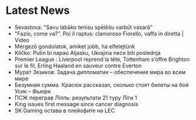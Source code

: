 # Latest News
-  Sevastova: "Savu labāko tenisu spēlēšu varbūt vasarā"
-  "Fazio, come va?". Poi il raptus: clamoroso Fiorello, vaffa in diretta | Video
-  Mérgező gondolatok, amiket jobb, ha elfelejtünk
-  Kličko: Putin bi napao Aljasku, Ukrajina neće biti poslednja
-  Premier League : Liverpool reprend la tête, Tottenham s’offre Brighton sur le fil, Erling Haaland en sauveur contre Everton
-  Мурат Зязиков: Задача дипломатии – обеспечение мира во всем мире
-  Безумная сумма. Красюк рассказал, сколько стоят билеты на бой Усик – Фьюри
-  ПСЖ переграв Лілль: результати 21 туру Ліги 1
-  King issues first message since cancer diagnosis
-  SK Gaming остава в плейофите на LEC
